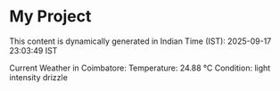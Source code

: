 # My Project

This content is dynamically generated in Indian Time (IST): 2025-09-17 23:03:49 IST


Current Weather in Coimbatore:
Temperature: 24.88 °C
Condition: light intensity drizzle
